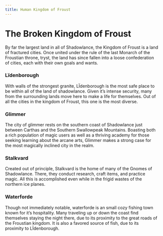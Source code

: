 ```yaml
---
title: Human Kingdom of Froust
---
```


# The Broken Kingdom of Froust

By far the largest land in all of Shadowlance, the Kingdom of Froust is a land of fractured cities. Once united under the rule of the last Monarch of the Froustian throne, tryst, the land has since fallen into a loose confederation of cities, each with their own goals and wants.

### Lïdenborough

With walls of the strongest granite, LÏdenborough is the most safe place to be within all of the land of shadowlance. Given it’s intense security, many from the surrounding lands move here to make a life for themselves. Out of all the cities in the kingdom of Froust, this one is the most diverse.

### Glimmer

The city of glimmer rests on the southern coast of Shadowlance just between Carthas and the Southern Swallowpeak Mountains. Boasting both a rich population of magic users as well as a thriving academy for those seeking learning about the arcane arts, Glimmer makes a strong case for the most magically inclined city in the realm.

### Stalkvard

Created out of principle, Stalkvard is the home of many of the Gnomes of Shadowlance. There, they conduct research, craft items, and practice magic. All this is accomplished even while in the frigid wastes of the northern ice planes.

### Waterforde

Though not immediately notable, waterforde is an small cozy fishing town known for it’s hospitality. Many traveling up or down the coast find themselves staying the night there, due to its proximity to the great roads of the Froustian kingdom. It is also a favored source of fish, due to its proximity to LÏdenborough.